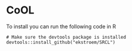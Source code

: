 # CoOL

To install you can run the following code in R

```{r}
# Make sure the devtools package is installed
devtools::install_github("ekstroem/SRCL")
```
